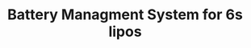 ---
layout: default
img: BMS.jpg
alt: image-alt
project-date: Summer 2020
category: PCB Design
title: Battery Managment System for 6s lipos
objective: To create two test boards to evaluate a lipo charging/management and balancing IC from TI that would eventually be used to safely maintain charge of a 6S lipo in a rocket as it sits on the pad prior to launch.
details: This system will be deployed on the Redshift rocket being developed by AerospaceNU, which will use the clubs first custom liquid rocket engine. 6S lipos will be used to power the solenoid valves needed for the custom propulsion system. These test boards utilize the BQ77PL900 balancer IC and BQ24616 charge controller.
results: The board was successfully able to charge a 6S lipo and seems to keep the cells in balance, though there is more testing that should be done before the system is deployed.
---